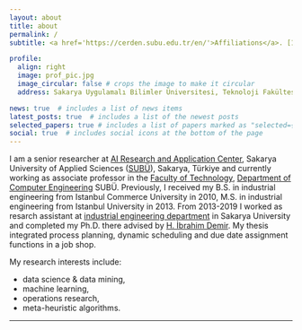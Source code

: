 ```yaml
---
layout: about
title: about
permalink: /
subtitle: <a href='https://cerden.subu.edu.tr/en/'>Affiliations</a>. [1] Faculty of Technology, Department of Computer Engineering, Sakarya University of Applied Sciences, Sakarya, Türkiye. [2] AI Research and Application Center, Sakarya University of Applied Sciences, Sakarya, Türkiye.

profile:
  align: right
  image: prof_pic.jpg
  image_circular: false # crops the image to make it circular
  address: Sakarya Uygulamalı Bilimler Üniversitesi, Teknoloji Fakültesi T4 Blok 202 nolu Oda, Esentepe Kampüsü, Serdivan/Sakarya, Türkiye

news: true  # includes a list of news items
latest_posts: true  # includes a list of the newest posts
selected_papers: true # includes a list of papers marked as "selected={true}"
social: true  # includes social icons at the bottom of the page
---
```


I am a senior researcher at [AI Research and Application Center](https://yapayzeka.subu.edu.tr/en), Sakarya University of Applied Sciences ([SUBÜ](https://www.subu.edu.tr/en)), Sakarya, Türkiye and currently working as associate professor in the [Faculty of Technology](https://tf.subu.edu.tr/en/anasayfa), [Department of Computer Engineering](https://bm.subu.edu.tr/en) SUBÜ.  Previously, I received my B.S. in industrial engineering from Istanbul Commerce University in 2010, M.S. in industrial engineering from Istanbul University in 2013. From 2013-2019 I worked as resarch assistant at [industrial engineering department](https://ie.sakarya.edu.tr/en) in Sakarya University and completed my Ph.D. there advised by [H. İbrahim Demir](https://hidemir.sakarya.edu.tr/en). My thesis integrated process planning, dynamic scheduling and due date assignment functions in a job shop.

My research interests include:
* data science & data mining, 
* machine learning, 
* operations research,
* meta-heuristic algorithms.

---
